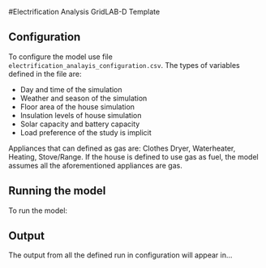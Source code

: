 #Electrification Analysis GridLAB-D Template

## Configuration 
To configure the model use file `electrification_analayis_configuration.csv`.
The types of variables defined in the file are: 
- Day and time of the simulation
- Weather and season of the simulation
- Floor area of the house simulation
- Insulation levels of house simulation
- Solar capacity and battery capacity
- Load preference of the study is implicit

Appliances that can defined as gas are: Clothes Dryer, Waterheater, Heating, Stove/Range. If the house is defined to use gas as fuel, the model assumes all the aforementioned appliances are gas.

## Running the model 
To run the model: 

## Output
The output from all the defined run in configuration will appear in...


